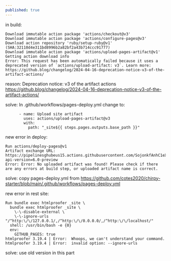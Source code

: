 ```yaml
---
published: true
---
```

in build:
```
Download immutable action package 'actions/checkout@v3'
Download immutable action package 'actions/configure-pages@v3'
Download action repository 'ruby/setup-ruby@v1' (SHA:32110d4e311bd8996b2a82bf2a43b714ccc91777)
Download immutable action package 'actions/upload-pages-artifact@v1'
Getting action download info
Error: This request has been automatically failed because it uses a deprecated version of `actions/upload-artifact: v3`. Learn more: https://github.blog/changelog/2024-04-16-deprecation-notice-v3-of-the-artifact-actions/
```

reason:
Deprecation notice: v3 of the artifact actions
  https://github.blog/changelog/2024-04-16-deprecation-notice-v3-of-the-artifact-actions/
  
solve:
In .github/workflows/pages-deploy.yml
change to:
```
      - name: Upload site artifact
        uses: actions/upload-pages-artifact@v3
        with:
          path: "_site${{ steps.pages.outputs.base_path }}"
```

new error in deploy:
```
Run actions/deploy-pages@v1
Artifact exchange URL: https://pipelinesghubeus15.actions.githubusercontent.com/SojonkfAnhC1eXvHQzHjrEdLHhhk5CZJjOgyUvmrdYQwddTeOh/_apis/pipelines/workflows/13443002252/artifacts?api-version=6.0-preview
Error: Error: No uploaded artifact was found! Please check if there are any errors at build step, or uploaded artifact name is correct.
```

solve:
copy pages-deploy.yml from
https://github.com/cotes2020/chirpy-starter/blob/main/.github/workflows/pages-deploy.yml

rew error in rest site:
```
Run bundle exec htmlproofer _site \
  bundle exec htmlproofer _site \
    \-\-disable-external \
    \-\-ignore-urls "/^http:\/\/127.0.0.1/,/^http:\/\/0.0.0.0/,/^http:\/\/localhost/"
  shell: /usr/bin/bash -e {0}
  env:
    GITHUB_PAGES: true
htmlproofer 3.19.4 | Error:  Whoops, we can't understand your command.
htmlproofer 3.19.4 | Error:  invalid option: --ignore-urls
```

solve:
use old version in this part
